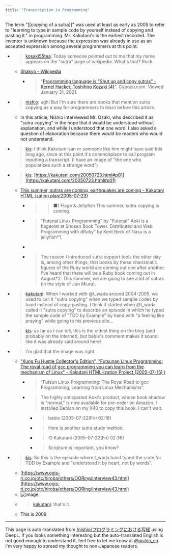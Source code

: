```yaml
---
title: "Transcription in Programming"
---
```


The term "[[copying of a sutra]]" was used at least as early as 2005 to refer to "learning to type in sample code by yourself instead of copying and pasting it." in programming.
Mr. Kakutani's is the earliest recorded.
The inventor is unknown because the expression was already in use as an accepted expression among several programmers at this point.

- > [kosaki55tea](https://twitter.com/kosaki55tea/status/1429052902945943554): Today someone pointed out to me that my name appears on the "sutra" page of wikipedia. What's that? Rock.
    - [Shakyo - Wikipedia](https://ja.wikipedia.org/wiki/写経)
        - > "[Programming language is "Shut up and copy sutras" - Kernel Hacker, Toshihiro Kozaki (4)](https://cybozushiki.cybozu.co.jp/articles/m000319.html)". Cybozu.com. Viewed January 31, 2021.

- > [nishio](https://twitter.com/nishio/status/1439079549266919436): ugh! But I'm sure there are books that mention sutra copying as a way for programmers to learn before this article.
    - In this article, Nishio interviewed Mr. Ozaki, who described it as "sutra copying" in the hope that it would be understood without explanation, and while I understood that one word, I also asked a question of elaboration because there would be readers who would not understand.

- > [kis](https://twitter.com/kis/status/1439080992531124230): I think Kakutani-san or someone like him might have said this long ago, since at this point it's commonplace to call program inputting a transcript. (I have an image of "the one who popularizes such a strange word")

- > [kis](https://twitter.com/kis/status/1439081294479036419): [https://kakutani.com/20050723.html#p01](https://kakutani.com/20050723.html#p01)
    - [This summer, sutras are coming, earthquakes are coming - Kakutani HTML-ization plan(2005-07-23)](https://kakutani.com/20050723.html#p01)
        - >  > ■1 Flage & Jellyfish This summer, sutra copying is coming.
        - >  "Futenai Linux Programming" by "Futenai" Aoki is a flageolet at Shosen Book Tower. Distributed and Web Programming with dRuby" by Kent Beck of Nasu is a jellyfish*1.
        - >
        - >  The reason I introduced sutra support tools the other day is, among other things, that books by these charismatic figures of the Ruby world are coming out one after another. I've heard that there will be a Ruby book coming out in August*2. This summer, we are going to see a lot of sutras (in the style of Jun Miura).

- > [kakutani](https://twitter.com/kakutani/status/1439084691768840194): When I worked with @t_wada around 2004-2005, we used to call it "sutra copying" when we typed sample codes by hand instead of copy-pasting. I think it started when @t_wada called it "sutra copying" to describe an episode in which he typed the sample code of "TDD by Example" by hand with "a feeling like praying" while going to his previous site...

- > [kis](https://twitter.com/kis/status/1439086158361759747): as far as I can tell, this is the oldest thing on the blog (and probably on the internet), but babie's comment makes it sound like it was already said around here!
- > I'm glad that the image was right.
    - ["Kung Fu Hustle Collector's Edition", "Futsunan Linux Programming: The royal road of gcc programming you can learn from the mechanism of Linux" - Kakutani HTML-ization Project (2005-07-15) )](https://kakutani.com/20050715.html#p02)
        - > "Futsun Linux Programming: The Royal Road to gcc Programming, Learning from Linux Mechanisms".
        - >  The highly anticipated Aoki's product, whose book shadow is "normal," is now available for pre-order on Amazon. I installed Debian on my X40 to copy this book. I can't wait.
            - > babie (2005-07-22(Fri) 02:18)
            - >  Here is another sutra study method.
            - >  ○ Kakutani (2005-07-22(Fri) 02:36)
            - >  Scripture is important, you know?

- > [kis](https://twitter.com/kis/status/1439092091238305794): So this is the episode where t_wada hand typed the code for TDD by Example and "understood it by heart, not by words".
    - [https://www.ogis-ri.co.jp/otc/hiroba/others/OORing/interview43.html](https://www.ogis-ri.co.jp/otc/hiroba/others/OORing/interview43.html)
    - ![image](https://gyazo.com/99518821f7ed6ec3548f75799f12d9a7/thumb/1000)
    - > [kakutani](https://twitter.com/kakutani/status/1439092905579216898): that's it.
    - This is 2009
---
This page is auto-translated from [/nishio/プログラミングにおける写経](https://scrapbox.io/nishio/プログラミングにおける写経) using DeepL. If you looks something interesting but the auto-translated English is not good enough to understand it, feel free to let me know at [@nishio_en](https://twitter.com/nishio_en). I'm very happy to spread my thought to non-Japanese readers.